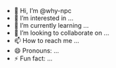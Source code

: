 - 👋 Hi, I’m @why-npc
- 👀 I’m interested in ...
- 🌱 I’m currently learning ...
- 💞️ I’m looking to collaborate on ...
- 📫 How to reach me ...
- 😄 Pronouns: ...
- ⚡ Fun fact: ...

<!---
why-npc/why-npc is a ✨ special ✨ repository because its `README.md` (this file) appears on your GitHub profile.
You can click the Preview link to take a look at your changes.
--->
